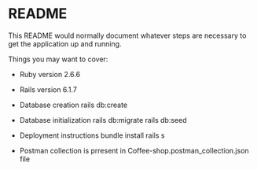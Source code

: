 # README

This README would normally document whatever steps are necessary to get the
application up and running.

Things you may want to cover:

* Ruby version
  2.6.6

* Rails version
  6.1.7

* Database creation
  rails db:create

* Database initialization
  rails db:migrate
  rails db:seed

* Deployment instructions
  bundle install
  rails s

* Postman collection is prresent in Coffee-shop.postman_collection.json file
